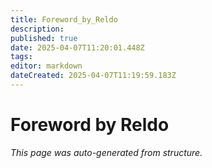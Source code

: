 ```yaml
---
title: Foreword_by_Reldo
description: 
published: true
date: 2025-04-07T11:20:01.448Z
tags: 
editor: markdown
dateCreated: 2025-04-07T11:19:59.183Z
---
```


# Foreword by Reldo

*This page was auto-generated from structure.*